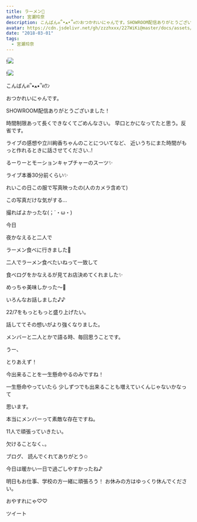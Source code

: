```yaml
---
title: ラーメン🍜
author: 宮瀬玲奈
description: こんばんฅ՞•ﻌ•՞ฅﾜﾝおつかれいにゃんです。SHOWROOM配信ありがとうございました！時間制限あって長くできなくてごめんなさい。早口とかになってたと思う。反省です。ラ...
avatar: https://cdn.jsdelivr.net/gh/zzzhxxx/227WiKi@master/docs/assets/photo/avatar/reina.jpg
date: "2018-03-01"
tags:
  - 宮瀬玲奈
---
```


!![](https://cdn.jsdelivr.net/gh/zzzhxxx/227WiKi-image@master/blog-image/reina-2018-03-01_1.jpg)

!![](https://cdn.jsdelivr.net/gh/zzzhxxx/227WiKi-image@master/blog-image/reina-2018-03-01_2.jpg)




こんばんฅ՞•ﻌ•՞ฅﾜﾝ






おつかれいにゃんです。





SHOWROOM配信ありがとうございました！

時間制限あって長くできなくてごめんなさい。
早口とかになってたと思う。反省です。


ライブの感想や立川絢香ちゃんのことについてなど、
近いうちにまた時間がもっと作れるときに話させてください..!















るーりーとモーションキャプチャーのスーツ✨

ライブ本番30分前くらい✨



れいこの日この服で写真映ったの(人のカメラ含めて)

この写真だけな気がする...


撮ればよかったな(；´・ω・)














今日

夜かなえると二人で






ラーメン食べに行きました🍜




二人でラーメン食べたいねって一致して

食べログをかなえるが見てお店決めてくれました✨



めっちゃ美味しかった～💓



いろんなお話しました♪♪








22/7をもっともっと盛り上げたい。



話しててその想いがより強くなりました。


メンバーと二人とかで語る時、毎回思うことです。



うー、

とりあえず！


今出来ることを一生懸命やるのみですね！







一生懸命やっていたら
少しずつでも出来ることも増えていくんじゃないかなって

思います。














本当にメンバーって素敵な存在ですね。







11人で頑張っていきたい。











欠けることなく、。








ブログ、
読んでくれてありがとう✩


今日は暖かい一日で過ごしやすかったね♪


明日もお仕事、学校の方一緒に頑張ろう！
お休みの方はゆっくり休んでください。



おやすれにゃ♡♡


ツイート



